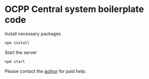# OCPP Central system boilerplate code

Install necessary packages

```bash
npm install
```

Start the server

```bash
npm start
```

Please contact the [author](mailto:hello@snehanshu.com?subject=Help+required+regarding+an+OCPP+project) for paid help.
